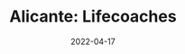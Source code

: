 ---
title: "Alicante: Lifecoaches"
slug: alicante-lifecoaches
excerpt: ""
category: "Listen"
subcategory: "Podcast"
date: "2022-04-17"
listingOnly: true
tags:
 - podcast
---